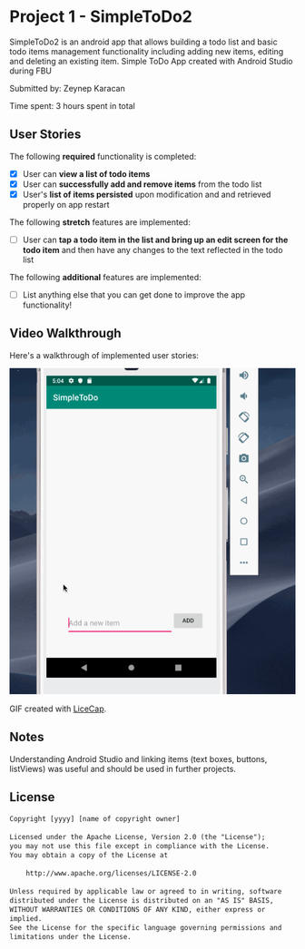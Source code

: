 
# Project 1 - SimpleToDo2

SimpleToDo2 is an android app that allows building a todo list and basic todo items management functionality including adding new items, editing and deleting an existing item.
Simple ToDo App created with Android Studio during FBU

Submitted by: Zeynep Karacan

Time spent: 3 hours spent in total

## User Stories

The following **required** functionality is completed:

* [x] User can **view a list of todo items**
* [x] User can **successfully add and remove items** from the todo list
* [x] User's **list of items persisted** upon modification and and retrieved properly on app restart

The following **stretch** features are implemented:

* [ ] User can **tap a todo item in the list and bring up an edit screen for the todo item** and then have any changes to the text reflected in the todo list

The following **additional** features are implemented:

* [ ] List anything else that you can get done to improve the app functionality!

## Video Walkthrough

Here's a walkthrough of implemented user stories:

![](https://github.com/karacanzeynep98/SimpleToDo2/raw/master/DemoSimpleToDo2.gif)

GIF created with [LiceCap](http://www.cockos.com/licecap/).

## Notes
Understanding Android Studio and linking items (text boxes, buttons, listViews) was useful and should be used in further projects.

## License

    Copyright [yyyy] [name of copyright owner]

    Licensed under the Apache License, Version 2.0 (the "License");
    you may not use this file except in compliance with the License.
    You may obtain a copy of the License at

        http://www.apache.org/licenses/LICENSE-2.0

    Unless required by applicable law or agreed to in writing, software
    distributed under the License is distributed on an "AS IS" BASIS,
    WITHOUT WARRANTIES OR CONDITIONS OF ANY KIND, either express or implied.
    See the License for the specific language governing permissions and
    limitations under the License.
